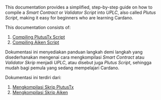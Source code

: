 This documentation provides a simplified, step-by-step guide on how to compile a _Smart Contract_ or _Validator Script_ into _UPLC_, also called _Plutus Script_, making it easy for beginners who are learning Cardano.

This documentation consists of:

1. [Compiling PlutusTx Script](https://github.com/ValdryanIvandito/cardano-script-compiling-guide/blob/main/compiling-plutustx-script-eng.md)
2. [Compiling Aiken Script](https://github.com/ValdryanIvandito/cardano-script-compiling-guide/blob/main/compiling-aiken-script-eng.md)

Dokumentasi ini menyediakan panduan langkah demi langkah yang disederhanakan mengenai cara mengkompilasi _Smart Contract_ atau _Validator Skrip_ menjadi _UPLC_, atau disebut juga _Plutus Script_, sehingga mudah bagi pemula yang sedang mempelajari Cardano.

Dokumentasi ini terdiri dari:

1. [Mengkompilasi Skrip PlutusTx](https://github.com/ValdryanIvandito/cardano-script-compiling-guide/blob/main/compiling-plutustx-script-id.md)
2. [Mengkompilasi Skrip Aiken](https://github.com/ValdryanIvandito/cardano-script-compiling-guide/blob/main/compiling-plutustx-script-id.md)
